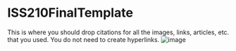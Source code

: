 # ISS210FinalTemplate
This is where you should drop citations for all the images, links, articles, etc. that you used. You do not need to create hyperlinks.
![image](https://user-images.githubusercontent.com/119269150/207685768-fbdfe342-f05f-42c9-8d32-dd33a8c91bb6.png)
